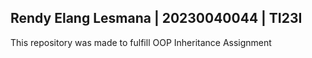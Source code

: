 ## Rendy Elang Lesmana | 20230040044 | TI23I
This repository was made to fulfill OOP Inheritance Assignment
